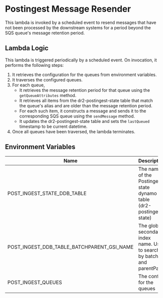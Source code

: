 # Postingest Message Resender

This lambda is invoked by a scheduled event to resend messages that have not been processed by the downstream systems for a period beyond the SQS queue's message retention period.

## Lambda Logic
This lambda is triggered periodically by a scheduled event. On invocation, it performs the following steps:
1. It retrieves the configuration for the queues from environment variables.
2. It traverses the configured queues.
3. For each queue,
   * It retrieves the message retention period for that queue using the `getQueueAttributes` method.
   * It retrieves all items from the dr2-postingest-state table that match the queue's alias and are older than the message retention period.
   * For each such item, it constructs a message and sends it to the corresponding SQS queue using the `sendMessage` method.
   * It updates the dr2-postingest-state table and sets the `lastQueued` timestamp to be current datetime.
4. Once all queues have been traversed, the lambda terminates.
 

## Environment Variables

| Name                                       | Description                                                               |
|--------------------------------------------|---------------------------------------------------------------------------|
| POST_INGEST_STATE_DDB_TABLE                | The name of the Postingest state dynamo table <br/>(dr2-postingest-state)                     |
| POST_INGEST_DDB_TABLE_BATCHPARENT_GSI_NAME | The global secondary index name. Used to search by batchId and parentPath |
| POST_INGEST_QUEUES                         | The config for the queues                                                 |